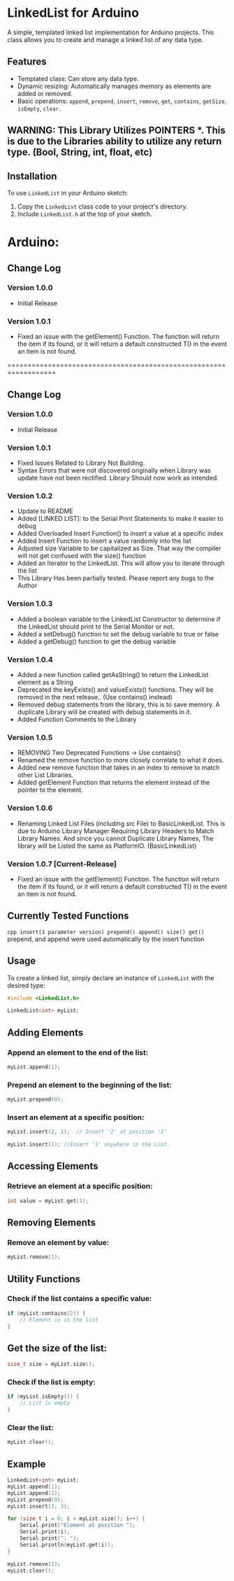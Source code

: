 # LinkedList for Arduino

A simple, templated linked list implementation for Arduino projects. This class allows you to create and manage a linked list of any data type.

## Features

- Templated class: Can store any data type.
- Dynamic resizing: Automatically manages memory as elements are added or removed.
- Basic operations: `append`, `prepend`, `insert`, `remove`, `get`, `contains`, `getSize`, `isEmpty`, `clear`.

## WARNING: This Library Utilizes POINTERS *. This is due to the Libraries ability to utilize any return type. (Bool, String, int, float, etc)

## Installation

To use `LinkedList` in your Arduino sketch:

1. Copy the `LinkedList` class code to your project's directory.
2. Include `LinkedList.h` at the top of your sketch.

# Arduino:
## Change Log
### Version 1.0.0
* Initial Release
### Version 1.0.1
* Fixed an issue with the getElement() Function. The function will return the item if its found, or it will return a default constructed T() in the event an item is not found.


==================================================================

## Change Log
### Version 1.0.0
* Initial Release
### Version 1.0.1
* Fixed Issues Related to Library Not Building.
* Syntax Errors that were not discovered originally when Library was update have not been rectified. Library Should now work as intended.
### Version 1.0.2
* Update to README
* Added [LINKED LIST]: to the Serial Print Statements to make it easier to debug
* Added Overloaded Insert Function() to insert a value at a specific index
* Added Insert Function to insert a value randomly into the list
* Adjusted size Variable to be capitalized as Size. That way the compiler will not get confused with the size() function
* Added an Iterator to the LinkedList. This will allow you to iterate through the list
* This Library Has been partially tested. Please report any bugs to the Author
### Version 1.0.3
* Added a boolean variable to the LinkedList Constructor to determine if the LinkedList should print to the Serial Monitor or not.
* Added a setDebug() function to set the debug variable to true or false
* Added a getDebug() function to get the debug variable
### Version 1.0.4
* Added a new function called getAsString() to return the LinkedList element as a String
* Deprecated the keyExists() and valueExists() functions. They will be removed in the next release.. (Use contains() instead)
* Removed debug statements from the library, this is to save memory. A duplicate Library will be created with debug statements in it.
* Added Function Comments to the Library
### Version 1.0.5 
* REMOVING Two Deprecated Functions -> Use contains()
* Renamed the remove function to more closely correlate to what it does.
* Added new remove function that takes in an index to remove to match other List Libraries.
* Added getElement Function that returns the element instead of the pointer to the element.
### Version 1.0.6 
* Renaming Linked List Files (including src File) to BasicLinkedList. This is due to Arduino Library Manager Requiring Library Headers to Match Library Names. And since you cannot Duplicate Library Names, The library will be Listed the same as PlatformIO. (BasicLinkedList)
### Version 1.0.7 [Current-Release]
* Fixed an issue with the getElement() Function. The function will return the item if its found, or it will return a default constructed T() in the event an item is not found.


## Currently Tested Functions
`cpp
    insert(1 parameter version)
    prepend()
    append()
    size()
    get()
`
prepend, and append were used automatically by the insert function

## Usage

To create a linked list, simply declare an instance of `LinkedList` with the desired type:

```cpp
#include <LinkedList.h>

LinkedList<int> myList;
```
## Adding Elements
### Append an element to the end of the list:

```cpp
myList.append(1);
```
### Prepend an element to the beginning of the list:

```cpp
myList.prepend(0);
```
### Insert an element at a specific position:

```cpp
myList.insert(2, 1);  // Insert '2' at position '1'
```

```cpp
myList.insert(1); //Insert '1' anywhere in the List.
```
## Accessing Elements
### Retrieve an element at a specific position:

```cpp
int value = myList.get(1);
```
## Removing Elements
### Remove an element by value:

```cpp
myList.remove(1);
```
## Utility Functions
### Check if the list contains a specific value:

```cpp
if (myList.contains(2)) {
    // Element is in the list
}
```
## Get the size of the list:

```cpp
size_t size = myList.size();
```
### Check if the list is empty:

```cpp
if (myList.isEmpty()) {
    // List is empty
}
```
### Clear the list:

```cpp
myList.clear();
```
## Example
```cpp
LinkedList<int> myList;
myList.append(1);
myList.append(2);
myList.prepend(0);
myList.insert(3, 3);

for (size_t i = 0; i < myList.size(); i++) {
    Serial.print("Element at position ");
    Serial.print(i);
    Serial.print(": ");
    Serial.println(myList.get(i));
}

myList.remove(2);
myList.clear();
```
